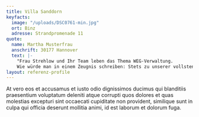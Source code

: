 ```yaml
---
title: Villa Sanddorn
keyfacts:
  image: "/uploads/DSC0761-min.jpg"
  ort: Binz
  adresse: Strandpromenade 11
quote:
  name: Martha Musterfrau
  anschrift: 30177 Hannover
  text: |-
    "Frau Strehlow und Ihr Team leben das Thema WEG-Verwaltung.
    Wie würde man in einem Zeugnis schreiben: Stets zu unserer vollsten Zufriedenheit!"
layout: referenz-profile
---
```


At vero eos et accusamus et iusto odio dignissimos ducimus qui blanditiis praesentium voluptatum deleniti atque corrupti quos dolores et quas molestias excepturi sint occaecati cupiditate non provident, similique sunt in culpa qui officia deserunt mollitia animi, id est laborum et dolorum fuga.
